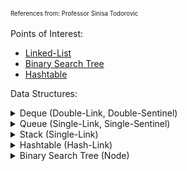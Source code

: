 <sup><sub>References from: Professor Sinisa Todorovic</sub></sup>

Points of Interest:

* [Linked-List](Deque%20%26%20variants/Linked-List/interfaces.c)
* [Binary Search Tree](BST/interfaces.c)
* [Hashtable](Hashtable/interfaces.c)

Data Structures:
<details><summary>Deque (Double-Link, Double-Sentinel)</summary>

![Deque Visualized](/.img/deque_vis.png)

</details>

<details><summary>Queue (Single-Link, Single-Sentinel)</summary> 

![Queue Visualized](/.img/queue_vis.png)

</details>

<details><summary>Stack (Single-Link)</summary> 

![Stack Visualized](/.img/stack_vis.png)

</details>

<details><summary>Hashtable (Hash-Link)</summary> 

![Hashtable Visualized](/.img/hashtable_vis.png)

</details>

<details><summary>Binary Search Tree (Node)</summary> 

![BST Visualized](/.img/BST_vis.png)

</details>
